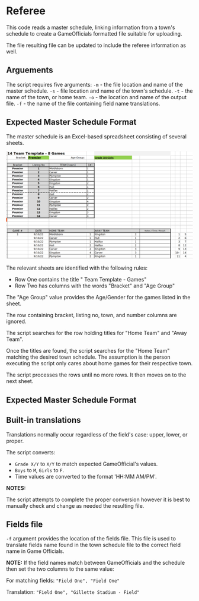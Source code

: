 # Referee

This code reads a master schedule, linking information from a town's schedule to create a GameOfficials formatted file suitable for uploading.

The file resulting file can be updated to include the referee information as well.

## Arguements

The script requires five arguments:
`-m` - the file location and name of the master schedule.
`-s` - file location and name of the town's schedule.
`-t` - the name of the town, or home team.
`-o` - the location and name of the output file.
`-f` - the name of the file containing field name translations.

## Expected Master Schedule Format

The master schedule is an Excel-based spreadsheet consisting of several sheets.

![Alt text](assets/masterschedule.png?raw=true "Master Schedule")

The relevant sheets are identified with the following rules:
* Row One contains the title "<number> Team Template - <number> Games"
* Row Two has columns with the words "Bracket" and "Age Group"

The "Age Group" value provides the Age/Gender for the games listed in the sheet.

The row containing bracket, listing no, town, and number columns are ignored.

The script searches for the row holding titles for "Home Team" and "Away Team".

Once the titles are found, the script searches for the "Home Team" matching the desired town schedule. The assumption is the person executing the script only cares about home games for their respective town.

The script processes the rows until no more rows. It then moves on to the next sheet.

## Expected Master Schedule Format

## Built-in translations

Translations normally occur regardless of the field's case: upper, lower, or proper.

The script converts:
* `Grade X/Y` to `X/Y` to match expected GameOfficial's values.
* `Boys` to `M`, `Girls` to `F`.
* Time values are converted to the format 'HH:MM AM/PM'.

**NOTES:** 

The script attempts to complete the proper conversion however it is best to manually check and change as needed the resulting file.

## Fields file

`-f` argument provides the location of the fields file. This file is used to translate fields name found in the town schedule file to the correct field name in Game Officials.

**NOTE:** If the field names match between GameOfficials and the schedule then set the two columns to the same value:

For matching fields: `"Field One", "Field One"`

Translation: `"Field One", "Gillette Stadium - Field"`


